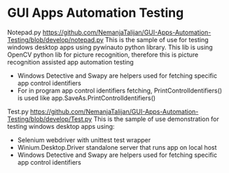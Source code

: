 # GUI Apps Automation Testing

Notepad.py https://github.com/NemanjaTalijan/GUI-Apps-Automation-Testing/blob/develop/notepad.py
 This is the sample of use for testing windows desktop apps using pywinauto python library.
 This lib is using OpenCV python lib for picture recognition, therefore this is picture recognition assisted app automation testing
  - Windows Detective and Swapy are helpers used for fetching specific app control identifiers
  - For in program app control identifiers fetching, PrintControlIdentifiers() is used like app.SaveAs.PrintControlIdentifiers()
  
 Test.py https://github.com/NemanjaTalijan/GUI-Apps-Automation-Testing/blob/develop/Test.py
This is the sample of use demonstration for testing windows desktop apps using:
  - Selenium webdriver with unittest test wrapper
  - Winium.Desktop.Driver standalone server that runs app on local host
  - Windows Detective and Swapy are helpers used for fetching specific app control identifiers
